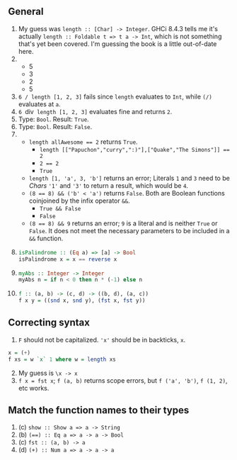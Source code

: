 ## General

1. My guess was `length :: [Char] -> Integer`. GHCi 8.4.3 tells me it's actually `length :: Foldable t => t a -> Int`, which is not something that's yet been covered. I'm guessing the book is a little out-of-date here.
1.
    * 5
    * 3
    * 2
    * 5
1. `6 / length [1, 2, 3]` fails since `length` evaluates to `Int`, while `(/)` evaluates at `a`.
1. `6 `div` length [1, 2, 3]` evaluates fine and returns `2`.
1. Type: `Bool`. Result: `True`.
1. Type: `Bool`. Result: `False`.
1.
    * `length allAwesome == 2` returns `True`.
      * `length [["Papuchon","curry",":)"],["Quake","The Simons"]] == 2`
      * `2 == 2`
      * `True`
    * `length [1, 'a', 3, 'b']` returns an error; Literals `1` and `3` need to be *Chars* `'1'` and `'3'` to return a result, which would be `4`.
    * `(8 == 8) && ('b' < 'a')` returns `False`. Both are Boolean functions coinjoined by the infix operator `&&`.
      * `True && False`
      * `False`
    * `(8 == 8) && 9` returns an error; `9` is a literal and is neither `True` or `False`. It does not meet the necessary parameters to be included in a `&&` function.
1. 
    ```haskell
    isPalindrome :: (Eq a) => [a] -> Bool
    isPalindrome x = x == reverse x
    ```
1.
    ```haskell
    myAbs :: Integer -> Integer
    myAbs n = if n < 0 then n * (-1) else n
    ```
1.
    ```haskell
    f :: (a, b) -> (c, d) -> ((b, d), (a, c))
    f x y = ((snd x, snd y), (fst x, fst y))
    ```

## Correcting syntax

1. `F` should not be capitalized. `'x'` should be in backticks, ``x``.
  ```haskell
  x = (+)
  f xs = w `x` 1 where w = length xs
  ```
2. My guess is `\x -> x`
3. `f x = fst x`; `f (a, b)` returns scope errors, but `f ('a', 'b')`, `f (1, 2)`, etc works.

## Match the function names to their types

1. (c) `show :: Show a => a -> String`
2. (b) `(==) :: Eq a => a -> a -> Bool`
3. (c) `fst :: (a, b) -> a`
4. (d) `(+) :: Num a => a -> a -> a`

